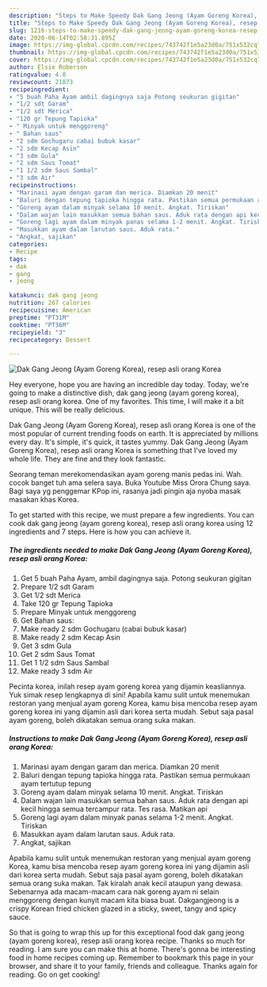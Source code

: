 ```yaml
---
description: "Steps to Make Speedy Dak Gang Jeong (Ayam Goreng Korea), resep asli orang Korea"
title: "Steps to Make Speedy Dak Gang Jeong (Ayam Goreng Korea), resep asli orang Korea"
slug: 1216-steps-to-make-speedy-dak-gang-jeong-ayam-goreng-korea-resep-asli-orang-korea
date: 2020-06-14T02:58:31.895Z
image: https://img-global.cpcdn.com/recipes/743742f1e5a23d0a/751x532cq70/dak-gang-jeong-ayam-goreng-korea-resep-asli-orang-korea-foto-resep-utama.jpg
thumbnail: https://img-global.cpcdn.com/recipes/743742f1e5a23d0a/751x532cq70/dak-gang-jeong-ayam-goreng-korea-resep-asli-orang-korea-foto-resep-utama.jpg
cover: https://img-global.cpcdn.com/recipes/743742f1e5a23d0a/751x532cq70/dak-gang-jeong-ayam-goreng-korea-resep-asli-orang-korea-foto-resep-utama.jpg
author: Elsie Roberson
ratingvalue: 4.8
reviewcount: 21873
recipeingredient:
- "5 buah Paha Ayam ambil dagingnya saja Potong seukuran gigitan"
- "1/2 sdt Garam"
- "1/2 sdt Merica"
- "120 gr Tepung Tapioka"
- " Minyak untuk menggoreng"
- " Bahan saus"
- "2 sdm Gochugaru cabai bubuk kasar"
- "2 sdm Kecap Asin"
- "3 sdm Gula"
- "2 sdm Saus Tomat"
- "1 1/2 sdm Saus Sambal"
- "3 sdm Air"
recipeinstructions:
- "Marinasi ayam dengan garam dan merica. Diamkan 20 menit"
- "Baluri dengan tepung tapioka hingga rata. Pastikan semua permukaan ayam tertutup tepung"
- "Goreng ayam dalam minyak selama 10 menit. Angkat. Tiriskan"
- "Dalam wajan lain masukkan semua bahan saus. Aduk rata dengan api kecil hingga semua tercampur rata. Tes rasa. Matikan api"
- "Goreng lagi ayam dalam minyak panas selama 1-2 menit. Angkat. Tiriskan"
- "Masukkan ayam dalam larutan saus. Aduk rata."
- "Angkat, sajikan"
categories:
- Recipe
tags:
- dak
- gang
- jeong

katakunci: dak gang jeong 
nutrition: 267 calories
recipecuisine: American
preptime: "PT31M"
cooktime: "PT36M"
recipeyield: "3"
recipecategory: Dessert

---
```



![Dak Gang Jeong (Ayam Goreng Korea), resep asli orang Korea](https://img-global.cpcdn.com/recipes/743742f1e5a23d0a/751x532cq70/dak-gang-jeong-ayam-goreng-korea-resep-asli-orang-korea-foto-resep-utama.jpg)

Hey everyone, hope you are having an incredible day today. Today, we're going to make a distinctive dish, dak gang jeong (ayam goreng korea), resep asli orang korea. One of my favorites. This time, I will make it a bit unique. This will be really delicious.

Dak Gang Jeong (Ayam Goreng Korea), resep asli orang Korea is one of the most popular of current trending foods on earth. It is appreciated by millions every day. It's simple, it's quick, it tastes yummy. Dak Gang Jeong (Ayam Goreng Korea), resep asli orang Korea is something that I've loved my whole life. They are fine and they look fantastic.

Seorang teman merekomendasikan ayam goreng manis pedas ini. Wah. cocok banget tuh ama selera saya. Buka Youtube Miss Orora Chung saya. Bagi saya yg penggemar KPop ini, rasanya jadi pingin aja nyoba masak masakan khas Korea.


To get started with this recipe, we must prepare a few ingredients. You can cook dak gang jeong (ayam goreng korea), resep asli orang korea using 12 ingredients and 7 steps. Here is how you can achieve it.

<!--inarticleads1-->

##### The ingredients needed to make Dak Gang Jeong (Ayam Goreng Korea), resep asli orang Korea:

1. Get 5 buah Paha Ayam, ambil dagingnya saja. Potong seukuran gigitan
1. Prepare 1/2 sdt Garam
1. Get 1/2 sdt Merica
1. Take 120 gr Tepung Tapioka
1. Prepare  Minyak untuk menggoreng
1. Get  Bahan saus:
1. Make ready 2 sdm Gochugaru (cabai bubuk kasar)
1. Make ready 2 sdm Kecap Asin
1. Get 3 sdm Gula
1. Get 2 sdm Saus Tomat
1. Get 1 1/2 sdm Saus Sambal
1. Make ready 3 sdm Air


Pecinta korea, inilah resep ayam goreng korea yang dijamin keasliannya. Yuk simak resep lengkapnya di sini! Apabila kamu sulit untuk menemukan restoran yang menjual ayam goreng Korea, kamu bisa mencoba resep ayam goreng korea ini yang dijamin asli dari korea serta mudah. Sebut saja pasal ayam goreng, boleh dikatakan semua orang suka makan. 

<!--inarticleads2-->

##### Instructions to make Dak Gang Jeong (Ayam Goreng Korea), resep asli orang Korea:

1. Marinasi ayam dengan garam dan merica. Diamkan 20 menit
1. Baluri dengan tepung tapioka hingga rata. Pastikan semua permukaan ayam tertutup tepung
1. Goreng ayam dalam minyak selama 10 menit. Angkat. Tiriskan
1. Dalam wajan lain masukkan semua bahan saus. Aduk rata dengan api kecil hingga semua tercampur rata. Tes rasa. Matikan api
1. Goreng lagi ayam dalam minyak panas selama 1-2 menit. Angkat. Tiriskan
1. Masukkan ayam dalam larutan saus. Aduk rata.
1. Angkat, sajikan


Apabila kamu sulit untuk menemukan restoran yang menjual ayam goreng Korea, kamu bisa mencoba resep ayam goreng korea ini yang dijamin asli dari korea serta mudah. Sebut saja pasal ayam goreng, boleh dikatakan semua orang suka makan. Tak kiralah anak kecil ataupun yang dewasa. Sebenarnya ada macam-macam cara nak goreng ayam ni selain menggoreng dengan kunyit macam kita biasa buat. Dakgangjeong is a crispy Korean fried chicken glazed in a sticky, sweet, tangy and spicy sauce. 

So that is going to wrap this up for this exceptional food dak gang jeong (ayam goreng korea), resep asli orang korea recipe. Thanks so much for reading. I am sure you can make this at home. There's gonna be interesting food in home recipes coming up. Remember to bookmark this page in your browser, and share it to your family, friends and colleague. Thanks again for reading. Go on get cooking!
